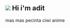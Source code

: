 ## [![](https://visitcount.itsvg.in/api?id=aditrachman&icon=8&color=0)](https://visitcount.itsvg.in)  Hi i'm adit   

mas mas pecinta ciwi anime
